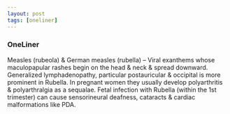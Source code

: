 ```yaml
---
layout: post
tags: [oneliner]
---
```



### OneLiner

Measles (rubeola) & German measles (rubella) – Viral exanthems whose maculopapular rashes begin on the head & neck & spread downward. Generalized lymphadenopathy, particular postauricular & occipital is more prominent in Rubella. In pregnant women they usually develop polyarthritis & polyarthralgia as a sequalae. Fetal infection with Rubella (within the 1st trimester) can cause sensorineural deafness, cataracts & cardiac malformations like PDA.
